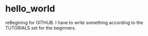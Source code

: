 # hello_world
reBegining for GITHUB.
I have to write something according to the TUTORIALS set for the beginners.

